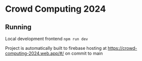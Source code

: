 # Crowd Computing 2024

## Running

Local development frontend `npm run dev`

Project is automatically built to firebase hosting at https://crowd-computing-2024.web.app/#/ on commit to main

